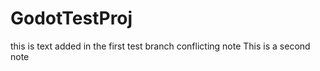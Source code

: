 # GodotTestProj
 
this is text added in the first test branch
conflicting note
This is a second note

